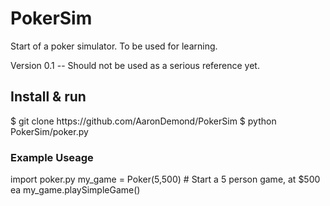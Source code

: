 # PokerSim
Start of a poker simulator. To be used for learning. 

Version 0.1 -- Should not be used as a serious reference yet.

<h2>Install & run</h2>
	$ git clone https://github.com/AaronDemond/PokerSim
	$ python PokerSim/poker.py

<h3>Example Useage</h3>
	import poker.py
	my_game = Poker(5,500) # Start a 5 person game, at $500 ea
	my_game.playSimpleGame()


	


	
	
	


